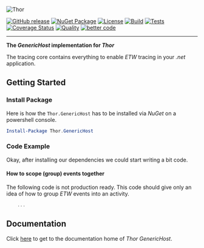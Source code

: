 ![Thor](https://cdn.rawgit.com/ChilliCream/thor-logo/master/img/thor-banner-light.svg)

[![GitHub release](https://img.shields.io/github/release/ChilliCream/thor-generichost.svg)](https://github.com/ChilliCream/thor-generichost/releases) [![NuGet Package](https://img.shields.io/nuget/v/Thor.GenericHost.svg)](https://www.nuget.org/packages/Thor.GenericHost/) [![License](https://img.shields.io/github/license/ChilliCream/thor-generichost.svg)](https://github.com/ChilliCream/thor-generichost/releases) [![Build](https://ci.appveyor.com/api/projects/status/ohys2p1c906y4ufg/branch/master?svg=true)](https://ci.appveyor.com/project/rstaib/thor-generichost-8x6gt/branch/master) [![Tests](https://img.shields.io/appveyor/tests/rstaib/thor-generichost-8x6gt/master.svg)](https://ci.appveyor.com/project/rstaib/thor-generichost-8x6gt) [![Coverage Status](https://sonarcloud.io/api/project_badges/measure?project=ThorGenericHost&metric=coverage)](https://sonarcloud.io/dashboard?id=ThorGenericHost) [![Quality](https://sonarcloud.io/api/project_badges/measure?project=ThorGenericHost&metric=alert_status)](https://sonarcloud.io/dashboard?id=ThorGenericHost) [![better code](https://bettercodehub.com/edge/badge/ChilliCream/thor-generichost)](https://bettercodehub.com/results/ChilliCream/thor-generichost)

---

**The _GenericHost_ implementation for _Thor_**

The tracing core contains everything to enable _ETW_ tracing in your _.net_ application.

## Getting Started

### Install Package

Here is how the `Thor.GenericHost` has to be installed via _NuGet_ on a powershell console.

```powershell
Install-Package Thor.GenericHost
```

### Code Example

Okay, after installing our dependencies we could start writing a bit code.

#### How to scope (group) events together

The following code is not production ready. This code should give only an idea of how to group _ETW_
events into an activity.

```csharp
    ...
```

## Documentation

Click [here](https://github.com/ChilliCream/thor-generichost-docs) to get to the documentation home of _Thor GenericHost_.
